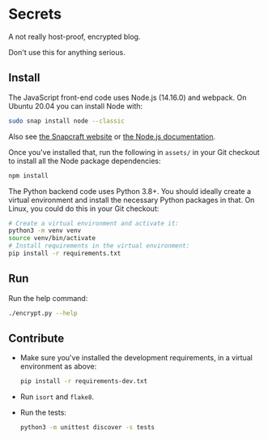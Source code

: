 # Secrets

A not really host-proof, encrypted blog.

Don't use this for anything serious.

## Install

The JavaScript front-end code uses Node.js (14.16.0) and webpack. On Ubuntu 20.04 you can install Node with:

```bash
sudo snap install node --classic
```

Also see [the Snapcraft website](https://snapcraft.io/node) or [the Node.js documentation](https://nodejs.org/en/download/).

Once you've installed that, run the following in `assets/` in your Git checkout to install all the Node package dependencies:

```bash
npm install
```

The Python backend code uses Python 3.8+. You should ideally create a virtual environment and install the necessary Python packages in that. On Linux, you could do this in your Git checkout:

```bash
# Create a virtual environment and activate it:
python3 -m venv venv
source venv/bin/activate
# Install requirements in the virtual environment:
pip install -r requirements.txt
```

## Run

Run the help command:

```bash
./encrypt.py --help
```

## Contribute

* Make sure you've installed the development requirements, in a virtual environment as above:

    ```bash
    pip install -r requirements-dev.txt
    ```

* Run `isort` and `flake8`.
* Run the tests:

    ```bash
    python3 -m unittest discover -s tests
    ```
